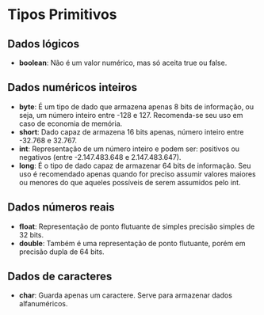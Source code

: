 # Tipos Primitivos

## Dados lógicos
* **boolean**: Não é um valor numérico, mas só aceita true ou false.

## Dados numéricos inteiros 
* **byte**: É um tipo de dado que armazena apenas 8 bits de informação, ou seja, um número inteiro entre -128 e 127. Recomenda-se seu uso em caso de economia de memória.
* **short**: Dado capaz de armazena 16 bits apenas, número inteiro entre  -32.768 e 32.767.
* **int**: Representação de um número inteiro e podem ser: positivos ou negativos (entre -2.147.483.648 e 2.147.483.647).
* **long**: É o tipo de dado capaz de armazenar 64 bits de informação. Seu uso é recomendado apenas quando for preciso assumir valores maiores ou menores do que aqueles possíveis de serem assumidos pelo int.

## Dados números reais
* **float**: Representação de ponto flutuante de simples precisão simples de 32 bits.
* **double**: Também é uma representação de ponto flutuante, porém em precisão dupla de 64 bits.

## Dados de caracteres
* **char**: Guarda apenas um caractere. Serve para armazenar dados alfanuméricos. 
